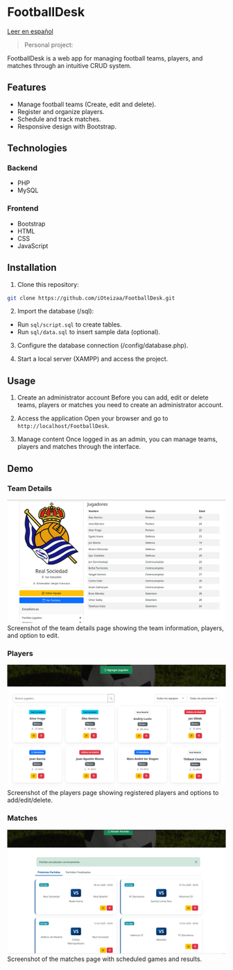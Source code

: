 # FootballDesk

[Leer en español](README.es.md)

> Personal project:

FootballDesk is a web app for managing football teams, players, and matches through an intuitive CRUD system.  

## Features

- Manage football teams (Create, edit and delete).
- Register and organize players.
- Schedule and track matches.
- Responsive design with Bootstrap.

## Technologies

### Backend
- PHP
- MySQL
### Frontend
- Bootstrap
- HTML
- CSS
- JavaScript

## Installation

1. Clone this repository:

```bash
git clone https://github.com/iOteizaa/FootballDesk.git
```
2. Import the database (/sql):
- Run `sql/script.sql` to create tables.
- Run `sql/data.sql` to insert sample data (optional).

3. Configure the database connection (/config/database.php).
    
4. Start a local server (XAMPP) and access the project.

## Usage

1. Create an administrator account
Before you can add, edit or delete teams, players or matches you need to create an administrator account.

2. Access the application
Open your browser and go to `http://localhost/FootballDesk`.

3. Manage content
Once logged in as an admin, you can manage teams, players and matches through the interface.

## Demo

### Team Details
[![Team Details Page](demo/teams.PNG)](demo/teams.PNG)  
Screenshot of the team details page showing the team information, players, and option to edit.

### Players
[![Players Page](demo/players.PNG)](demo/players.PNG)  
Screenshot of the players page showing registered players and options to add/edit/delete.

### Matches
[![Matches Page](demo/matches.PNG)](demo/matches.PNG)
Screenshot of the matches page with scheduled games and results.

